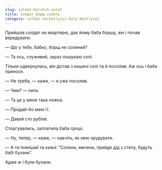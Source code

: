 ```yaml
---
slug: soldat-borshch-solyt
title: Солдат борщ солить
category: soldat-shchaslyvyi-koly-kmitlyvyi
---
```

Прийшов солдат на квартирю, дає йому баба боршу, він і почав вередувати:

— Що у тебе, бабко, борщ не солений?

— Та ось, служивий, зараз пошукаю солі.

Тільки одвернулась, він дістав з кишені солі та й посолив. Аж ось і баба приносе.

— Не треба, — каже, — я уже посолив.

— Чим? — пита.

— Та це у мене така ложка.

— Продай-бо мені її.

— Давай сто рублів.

Сторгувались, заплатила баба гроші.

— Ну, тепер, — каже, — навчіть, як нею орудувати.

— А ти помішай та кажи: “Солени, мелени, прийде дід з степу, будуть бабі бухани”.

Адже ж і були бухани.
